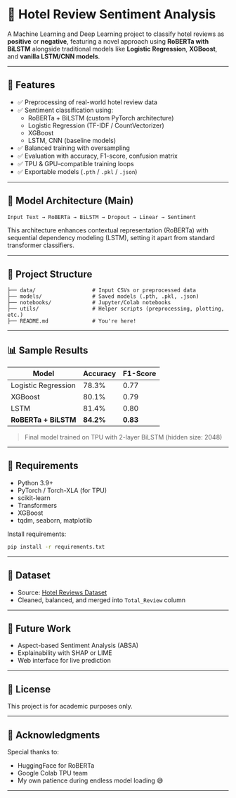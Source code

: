 # 🏨 Hotel Review Sentiment Analysis

A Machine Learning and Deep Learning project to classify hotel reviews as **positive** or **negative**, featuring a novel approach using **RoBERTa with BiLSTM** alongside traditional models like **Logistic Regression**, **XGBoost**, and **vanilla LSTM/CNN models**.

---

## 🚀 Features

- ✅ Preprocessing of real-world hotel review data
- ✅ Sentiment classification using:
  - RoBERTa + BiLSTM (custom PyTorch architecture)
  - Logistic Regression (TF-IDF / CountVectorizer)
  - XGBoost
  - LSTM, CNN (baseline models)
- ✅ Balanced training with oversampling
- ✅ Evaluation with accuracy, F1-score, confusion matrix
- ✅ TPU & GPU-compatible training loops
- ✅ Exportable models (`.pth` / `.pkl` / `.json`)

---

## 🧠 Model Architecture (Main)

```txt
Input Text → RoBERTa → BiLSTM → Dropout → Linear → Sentiment
```

This architecture enhances contextual representation (RoBERTa) with sequential dependency modeling (LSTM), setting it apart from standard transformer classifiers.

---

## 📁 Project Structure

```
├── data/                  # Input CSVs or preprocessed data
├── models/                # Saved models (.pth, .pkl, .json)
├── notebooks/             # Jupyter/Colab notebooks
├── utils/                 # Helper scripts (preprocessing, plotting, etc.)
├── README.md              # You're here!
```

---

## 📊 Sample Results

| Model                 | Accuracy | F1-Score |
|----------------------|----------|----------|
| Logistic Regression  | 78.3%    | 0.77     |
| XGBoost              | 80.1%    | 0.79     |
| LSTM                 | 81.4%    | 0.80     |
| **RoBERTa + BiLSTM** | **84.2%**| **0.83** |

> Final model trained on TPU with 2-layer BiLSTM (hidden size: 2048)

---

## 🧪 Requirements

- Python 3.9+
- PyTorch / Torch-XLA (for TPU)
- scikit-learn
- Transformers
- XGBoost
- tqdm, seaborn, matplotlib

Install requirements:
```bash
pip install -r requirements.txt
```

---

## 🧠 Dataset

- Source: [Hotel Reviews Dataset](https://www.kaggle.com/datasets/jiashenliu/515k-hotel-reviews-data-in-europe/data)
- Cleaned, balanced, and merged into `Total_Review` column

---

## 🔮 Future Work

- Aspect-based Sentiment Analysis (ABSA)
- Explainability with SHAP or LIME
- Web interface for live prediction

---

## 📜 License

This project is for academic purposes only.

---

## 🙏 Acknowledgments

Special thanks to:
- HuggingFace for RoBERTa
- Google Colab TPU team
- My own patience during endless model loading 😅

---
